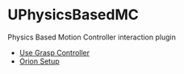 # UPhysicsBasedMC
Physics Based Motion Controller interaction plugin

* [Use Grasp Controller](./Documentation/GraspController.md)
* [Orion Setup](./Documentation/Orion.md)